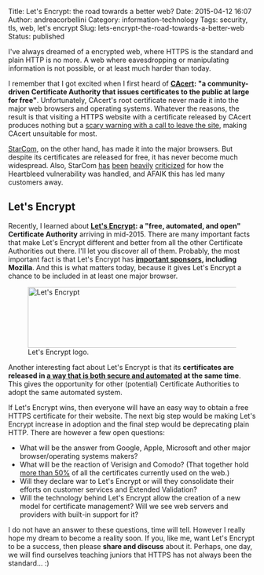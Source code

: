 Title: Let's Encrypt: the road towards a better web?
Date: 2015-04-12 16:07
Author: andreacorbellini
Category: information-technology
Tags: security, tls, web, let's encrypt
Slug: lets-encrypt-the-road-towards-a-better-web
Status: published

I've always dreamed of a encrypted web, where HTTPS is the standard and plain HTTP is no more. A web where eavesdropping or manipulating information is not possible, or at least much harder than today.

I remember that I got excited when I first heard of **[CAcert](http://www.cacert.org/): "a community-driven Certificate Authority that issues certificates to the public at large for free"**. Unfortunately, CAcert's root certificate never made it into the major web browsers and operating systems. Whatever the reasons, the result is that visiting a HTTPS website with a certificate released by CAcert produces nothing but a [scary warning with a call to leave the site](https://cacert.org/), making CAcert unsuitable for most.

[StarCom](https://www.startssl.com/), on the other hand, has made it into the major browsers. But despite its certificates are released for free, it has never become much widespread. Also, StarCom [has](https://news.ycombinator.com/item?id=7557764) [been](https://www.techdirt.com/articles/20140409/11442426859/shameful-security-startcom-charges-people-to-revoke-ssl-certs-vulnerable-to-heartbleed.shtml) [heavily](https://twitter.com/startssl/status/453631038883758080) [criticized](https://bugzilla.mozilla.org/show_bug.cgi?id=994033) for how the Heartbleed vulnerability was handled, and AFAIK this has led many customers away.

## Let's Encrypt

Recently, I learned about **[Let's Encrypt](https://letsencrypt.org/): a "free, automated, and open" Certificate Authority** arriving in mid-2015. There are many important facts that make Let's Encrypt different and better from all the other Certificate Authorities out there. I'll let you discover all of them. Probably, the most important fact is that Let's Encrypt has **[important sponsors](https://letsencrypt.org/sponsors/), including Mozilla**. And this is what matters today, because it gives Let's Encrypt a chance to be included in at least one major browser.

<figure>
  <a href="https://letsencrypt.org/"><img src="{static}/images/letsencrypt-logo-horizontal.png" alt="Let&#039;s Encrypt" width="519" height="124"></a>
  <figcaption>Let's Encrypt logo.</figcaption>
</figure>

Another interesting fact about Let's Encrypt is that its **certificates are released in [a way that is both secure and automated](https://letsencrypt.org/howitworks/technology/) at the same time**. This gives the opportunity for other (potential) Certificate Authorities to adopt the same automated system.

If Let's Encrypt wins, then everyone will have an easy way to obtain a free HTTPS certificate for their website. The next big step would be making Let's Encrypt increase in adoption and the final step would be deprecating plain HTTP. There are however a few open questions:

* What will be the answer from Google, Apple, Microsoft and other major browser/operating systems makers?
* What will be the reaction of Verisign and Comodo? (That together hold [more than 50%](http://w3techs.com/technologies/overview/ssl_certificate/all) of all the certificates currently used on the web.)
* Will they declare war to Let's Encrypt or will they consolidate their efforts on customer services and Extended Validation?
* Will the technology behind Let's Encrypt allow the creation of a new model for certificate management? Will we see web servers and providers with built-in support for it?

I do not have an answer to these questions, time will tell. However I really hope my dream to become a reality soon. If you, like me, want Let's Encrypt to be a success, then please **share and discuss** about it. Perhaps, one day, we will find ourselves teaching juniors that HTTPS has not always been the standard... :)
